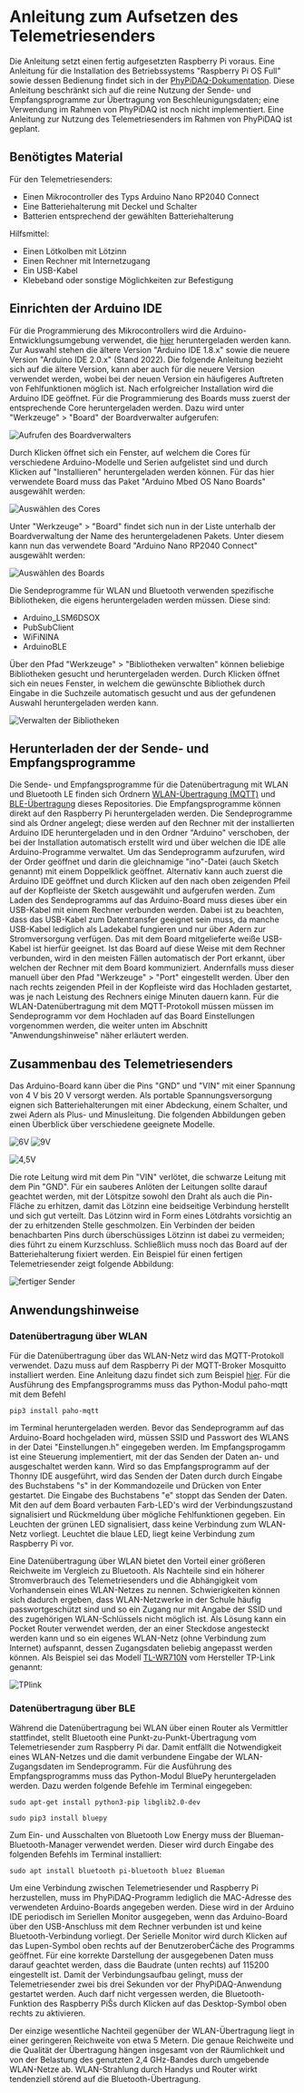 # Anleitung zum Aufsetzen des Telemetriesenders

Die Anleitung setzt einen fertig aufgesetzten Raspberry Pi voraus. Eine Anleitung für die Installation 
des Betriebssystems "Raspberry Pi OS Full" sowie dessen Bedienung findet sich in der 
[PhyPiDAQ-Dokumentation](https://github.com/GuenterQuast/PhyPiDAQ/blob/master/Dokumentation.md#31-wie-setze-ich-den-raspberry-pi-auf-).
Diese Anleitung beschränkt sich auf die reine Nutzung der Sende- und Empfangsprogramme zur Übertragung von Beschleunigungsdaten; 
eine Verwendung im Rahmen von PhyPiDAQ ist noch nicht implementiert. Eine Anleitung zur Nutzung des Telemetriesenders im Rahmen von PhyPiDAQ ist geplant.

## Benötigtes Material

Für den Telemetriesenders:
* Einen Mikrocontroller des Typs Arduino Nano RP2040 Connect
* Eine Batteriehalterung mit Deckel und Schalter
* Batterien entsprechend der gewählten Batteriehalterung

Hilfsmittel:
* Einen Lötkolben mit Lötzinn
* Einen Rechner mit Internetzugang
* Ein USB-Kabel
* Klebeband oder sonstige Möglichkeiten zur Befestigung

## Einrichten der Arduino IDE

Für die Programmierung des Mikrocontrollers wird die Arduino-Entwicklungsumgebung
verwendet, die [hier](https://www.arduino.cc/en/software) heruntergeladen werden kann. 
Zur Auswahl stehen die ältere Version "Arduino IDE 1.8.x" sowie die neuere
Version "Arduino IDE 2.0.x" (Stand 2022). Die folgende Anleitung bezieht sich auf die
ältere Version, kann aber auch für die neuere Version verwendet werden, wobei bei der
neuen Version ein häufigeres Auftreten von Fehlfunktionen möglich ist. Nach erfolgreicher
Installation wird die Arduino IDE geöffnet. Für die Programmierung des Boards muss zuerst der 
entsprechende Core heruntergeladen werden. Dazu wird unter "Werkzeuge" > "Board" der Boardverwalter aufgerufen:

![Aufrufen des Boardverwalters](https://github.com/PhilippEckerle/PhyPiDAQ-Telemetriesender/blob/main/Bilder/Boardverwalter.png)

Durch Klicken öffnet sich ein Fenster, auf welchem die Cores für verschiedene Arduino-Modelle und 
Serien aufgelistet sind und durch Klicken auf "Installieren" heruntergeladen werden können. 
Für das hier verwendete Board muss das Paket "Arduino Mbed OS Nano Boards" ausgewählt werden:

![Auswählen des Cores](https://github.com/PhilippEckerle/PhyPiDAQ-Telemetriesender/blob/main/Bilder/Core%20ausw%C3%A4hlen.png)

Unter "Werkzeuge" > "Board" findet sich nun in der Liste unterhalb der Boardverwaltung
der Name des heruntergeladenen Pakets. Unter diesem kann nun das verwendete Board
"Arduino Nano RP2040 Connect" ausgewählt werden:

![Auswählen des Boards](https://github.com/PhilippEckerle/PhyPiDAQ-Telemetriesender/blob/main/Bilder/Board%20ausw%C3%A4hlen.png)

Die Sendeprogramme für WLAN und Bluetooth verwenden spezifische Bibliotheken, die
eigens heruntergeladen werden müssen. Diese sind:

* Arduino_LSM6DSOX
* PubSubClient
* WiFiNINA
* ArduinoBLE

Über den Pfad "Werkzeuge" > "Bibliotheken verwalten" können beliebige Bibliotheken
gesucht und heruntergeladen werden. Durch Klicken öffnet sich ein neues
Fenster, in welchem die gewünschte Bibliothek durch Eingabe in die Suchzeile automatisch
gesucht und aus der gefundenen Auswahl heruntergeladen werden kann.

![Verwalten der Bibliotheken](https://github.com/PhilippEckerle/PhyPiDAQ-Telemetriesender/blob/main/Bilder/Bibliotheken%20verwalten.png)

## Herunterladen der der Sende- und Empfangsprogramme

Die Sende- und Empfangsprogramme für die Datenübertragung mit WLAN und Bluetooth LE finden 
sich Ordnern [WLAN-Übertragung (MQTT)](https://github.com/PhilippEckerle/PhyPiDAQ-Telemetriesender/tree/main/WLAN-%C3%9Cbertragung%20(MQTT)) 
und [BLE-Übertragung](https://github.com/PhilippEckerle/PhyPiDAQ-Telemetriesender/tree/main/BLE-%C3%9Cbertragung) dieses Repositories. 
Die Empfangsprogramme können direkt auf den Raspberry Pi heruntergeladen werden. Die 
Sendeprogramme sind als Ordner angelegt; diese werden auf den Rechner mit der installierten
Arduino IDE heruntergeladen und in den Ordner "Arduino" verschoben, der bei der Installation
automatisch erstellt wird und über welchen die IDE alle Arduino-Programme verwaltet. Um das
Sendeprogramm aufzurufen, wird der Order geöffnet und darin die gleichnamige "ino"-Datei 
(auch Sketch genannt) mit einem Doppelklick geöffnet. Alternativ kann auch zuerst die Arduino 
IDE geöffnet und durch Klicken auf den nach oben zeigenden Pfeil auf der Kopfleiste der Sketch 
ausgewählt und aufgerufen werden. Zum Laden des Sendeprogramms auf das Arduino-Board muss 
dieses über ein USB-Kabel mit einem Rechner verbunden werden. Dabei ist zu beachten, dass das 
USB-Kabel zum Datentransfer geeignet sein muss, da manche USB-Kabel lediglich als Ladekabel 
fungieren und nur über Adern zur Stromversorgung verfügen. Das mit dem Board mitgelieferte 
weiße USB-Kabel ist hierfür geeignet. Ist das Board auf diese Weise mit dem Rechner verbunden, 
wird in den meisten Fällen automatisch der Port erkannt, über welchen der Rechner mit dem 
Board kommuniziert. Andernfalls muss dieser manuell über den Pfad "Werkzeuge" > "Port" 
eingestellt werden. Über den nach rechts zeigenden Pfeil in der Kopfleiste wird das Hochladen gestartet,
was je nach Leistung des Rechners einige Minuten dauern kann. Für die WLAN-Datenübertragung
mit dem MQTT-Protokoll müssen müssen im Sendeprogramm vor dem Hochladen auf das Board 
Einstellungen vorgenommen werden, die weiter unten im Abschnitt "Anwendungshinweise" näher
erläutert werden.

## Zusammenbau des Telemetriesenders

Das Arduino-Board kann über die Pins "GND" und "VIN" mit einer Spannung von 4 V bis
20 V versorgt werden. Als portable Spannungsversorgung eignen sich
Batteriehalterungen mit einer Abdeckung, einem Schalter, und zwei Adern als Plus- und
Minusleitung. Die folgenden Abbildungen geben einen Überblick über verschiedene
geeignete Modelle.

![6V](https://github.com/PhilippEckerle/PhyPiDAQ-Telemetriesender/blob/main/Bilder/6%20V.jpg "Batteriehalterung für 6 V")
![9V](https://github.com/PhilippEckerle/PhyPiDAQ-Telemetriesender/blob/main/Bilder/9%20V.jpg)

![4,5V](https://github.com/PhilippEckerle/PhyPiDAQ-Telemetriesender/blob/main/Bilder/4%2C5%20V.png "Batteriehalterung für 4,5 V") 

Die rote Leitung wird mit dem Pin "VIN" verlötet, die schwarze Leitung mit dem Pin
"GND". Für ein sauberes Anlöten der Leitungen sollte darauf geachtet werden, mit der
Lötspitze sowohl den Draht als auch die Pin-Fläche zu erhitzen, damit das Lötzinn eine
beidseitige Verbindung herstellt und sich gut verteilt. Das Lötzinn wird in Form eines
Lötdrahts vorsichtig an der zu erhitzenden Stelle geschmolzen. Ein Verbinden der beiden
benachbarten Pins durch überschüssiges Lötzinn ist dabei zu vermeiden; dies führt zu
einem Kurzschluss. Schließlich muss noch das Board auf der Batteriehalterung fixiert 
werden. Ein Beispiel für einen fertigen Telemetriesender zeigt folgende 
Abbildung:

![fertiger Sender](https://github.com/PhilippEckerle/PhyPiDAQ-Telemetriesender/blob/main/Bilder/fertiger%20Sender.jpg)

## Anwendungshinweise
### Datenübertragung über WLAN

Für die Datenübertragung über das WLAN-Netz wird das MQTT-Protokoll verwendet. Dazu 
muss auf dem Raspberry Pi der MQTT-Broker Mosquitto installiert werden. Eine Anleitung
dazu findet sich zum Beispiel [hier](https://www.elektronik-kompendium.de/sites/raspberry-pi/2709041.htm).
Für die Ausführung des Empfangsprogramms muss das Python-Modul paho-mqtt mit dem
Befehl

``pip3 install paho-mqtt``

im Terminal heruntergeladen werden.
Bevor das Sendeprogramm auf das Arduino-Board hochgeladen wird, müssen SSID und Passwort des 
WLANS in der Datei "Einstellungen.h" eingegeben werden. Im Empfangsprogamm ist eine 
Steuerung implementiert, mit der das Senden der Daten an- und ausgeschaltet werden 
kann. Wird so das Empfangsprogramm auf der Thonny IDE ausgeführt, wird das Senden der 
Daten durch durch Eingabe des Buchstabens "s" in der Kommandozeile und Drücken von 
Enter gestartet. Die Eingabe des Buchstabens "e" stoppt das Senden der Daten. Mit den
auf dem Board verbauten Farb-LED's wird der Verbindungszustand signalisiert und 
Rückmeldung über mögliche Fehlfunktionen gegeben. Ein Leuchten der grünen LED signalisiert, 
dass keine Verbindung zum WLAN-Netz vorliegt. Leuchtet die blaue LED, liegt keine 
Verbindung zum Raspberry Pi vor. 

Eine Datenübertragung über WLAN bietet den Vorteil einer größeren Reichweite im 
Vergleich zu Bluetooth. Als Nachteile sind ein höherer Stromverbrauch des Telemetriesenders
und die Abhängigkeit vom Vorhandensein eines WLAN-Netzes zu nennen. Schwierigkeiten
können sich dadurch ergeben, dass WLAN-Netzwerke in der Schule häufig passwortgeschützt
sind und so ein Zugang nur mit Angabe der SSID und des zugehörigen WLAN-Schlüssels
nicht möglich ist. Als Lösung kann ein Pocket Router verwendet werden, der an einer
Steckdose angesteckt werden kann und so ein eigenes WLAN-Netz (ohne Verbindung zum
Internet) aufspannt, dessen Zugangsdaten beliebig angepasst werden können. Als Beispiel
sei das Modell [TL-WR710N](https://www.tp-link.com/de/home-networking/wifi-router/tl-wr710n/) 
vom Hersteller TP-Link genannt:

![TPlink](https://github.com/PhilippEckerle/PhyPiDAQ-Telemetriesender/blob/main/Bilder/TP-Link.jpg)

### Datenübertragung über BLE
Während die Datenübertragung bei WLAN über einen Router als Vermittler stattfindet,
stellt Bluetooth eine Punkt-zu-Punkt-Übertragung vom Telemetriesender zum Raspberry
Pi dar. Damit entfällt die Notwendigkeit eines WLAN-Netzes und die damit verbundene
Eingabe der WLAN-Zugangsdaten im Sendeprogramm. Für die Ausführung des Empfangsprogramms
muss das Python-Modul BluePy heruntergeladen werden. Dazu werden folgende Befehle im 
Terminal eingegeben:

``sudo apt-get install python3-pip libglib2.0-dev``

``sudo pip3 install bluepy``

Zum Ein- und Ausschalten von Bluetooth Low Energy muss der Blueman-Bluetooth-Manager
verwendet werden. Dieser wird durch Eingabe des folgenden Befehls im Terminal installiert:

``sudo apt install bluetooth pi-bluetooth bluez Blueman``

Um eine Verbindung zwischen 
Telemetriesender und Raspberry Pi herzustellen, muss im PhyPiDAQ-Programm lediglich
die MAC-Adresse des verwendeten Arduino-Boards angegeben werden. Diese wird in
der Arduino IDE periodisch im Seriellen Monitor ausgegeben, wenn das Arduino-Board
über den USB-Anschluss mit dem Rechner verbunden ist und keine Bluetooth-Verbindung
vorliegt. Der Serielle Monitor wird durch Klicken auf das Lupen-Symbol oben rechts
auf der BenutzeroberĆäche des Programms geöffnet. Für eine korrekte Darstellung der
ausgegebenen Daten muss darauf geachtet werden, dass die Baudrate (unten rechts) auf
115200 eingestellt ist. Damit der Verbindungsaufbau gelingt, muss der Telemetriesender
zwei bis drei Sekunden vor der PhyPiDAQ-Anwendung gestartet werden. Auch darf
nicht vergessen werden, die Bluetooth-Funktion des Raspberry PiŠs durch Klicken auf das
Desktop-Symbol oben rechts zu aktivieren.

Der einzige wesentliche Nachteil gegenüber der WLAN-Übertragung liegt in einer geringeren
Reichweite von etwa 5 Metern. Die genaue Reichweite und die Qualität der Übertragung
hängen insgesamt von der Räumlichkeit und von der Belastung des genutzten 2,4 GHz-Bandes 
durch umgebende WLAN-Netze ab. WLAN-Strahlung durch Handys und Router
wirkt tendenziell störend auf die Bluetooth-Übertragung.
